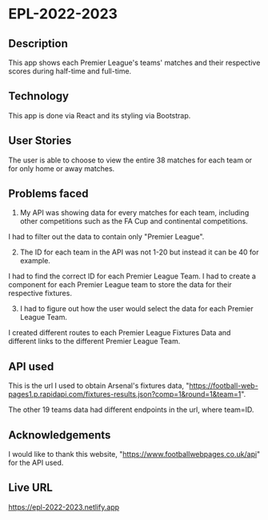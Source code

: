 # EPL-2022-2023

## Description

This app shows each Premier League's teams' matches and their respective scores during half-time and full-time.

## Technology

This app is done via React and its styling via Bootstrap.

## User Stories

The user is able to choose to view the entire 38 matches for each team or for only home or away matches.

## Problems faced

1. My API was showing data for every matches for each team, including other competitions such as the FA Cup and continental competitions.

I had to filter out the data to contain only "Premier League".

2. The ID for each team in the API was not 1-20 but instead it can be 40 for example.

I had to find the correct ID for each Premier League Team.
I had to create a component for each Premier League team to store the data for their respective fixtures.

3. I had to figure out how the user would select the data for each Premier League Team.

I created different routes to each Premier League Fixtures Data and different links to the different Premier League Team.

## API used

This is the url I used to obtain Arsenal's fixtures data, "https://football-web-pages1.p.rapidapi.com/fixtures-results.json?comp=1&round=1&team=1".

The other 19 teams data had different endpoints in the url, where team=ID.

## Acknowledgements

I would like to thank this website, "https://www.footballwebpages.co.uk/api" for the API used.

## Live URL

https://epl-2022-2023.netlify.app
